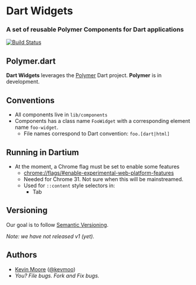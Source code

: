 # Dart Widgets
### A set of reusable Polymer Components for Dart applications

[![Build Status](https://drone.io/github.com/dart-lang/widget.dart/status.png)](https://drone.io/github.com/dart-lang/widget.dart/latest)

## Polymer.dart

**Dart Widgets** leverages the [Polymer](https://www.dartlang.org/polymer-dart/) Dart project. **Polymer** is in development.

## Conventions

* All components live in `lib/components`
* Components has a class name `FooWidget` with a corresponding element name `foo-widget`.
    * File names correspond to Dart convention: `foo.[dart|html]`

## Running in Dartium

* At the moment, a Chrome flag must be set to enable some features
    * <chrome://flags/#enable-experimental-web-platform-features>
    * Needed for Chrome 31. Not sure when this will be mainstreamed.
    * Used for `::content` style selectors in:
        * Tab

## Versioning

Our goal is to follow [Semantic Versioning](http://semver.org/).

_Note: we have not released v1 (yet)._

## Authors
 * [Kevin Moore](https://github.com/kevmoo) ([@kevmoo](http://twitter.com/kevmoo))
 * _You? File bugs. Fork and Fix bugs._
